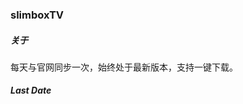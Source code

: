 ### slimboxTV

<!--files_table-->

##### 关于

每天与官网同步一次，始终处于最新版本，支持一键下载。

##### Last Date

<!--last_date-->
